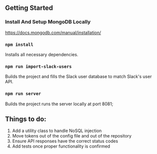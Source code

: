 ## Getting Started

### Install And Setup MongoDB Locally
https://docs.mongodb.com/manual/installation/

### `npm install`
Installs all necessary dependencies.

### `npm run import-slack-users`
Builds the project and fills the Slack user database to match Slack's user API. 

### `npm run server` 
Builds the project runs the server locally at port 8081;

## Things to do:

1. Add a utility class to handle NoSQL injection
2. Move tokens out of the config file and out of the repository
3. Ensure API responses have the correct status codes
4. Add tests once proper functionality is confirmed